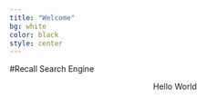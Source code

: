 ```yaml
---
title: "Welcome"
bg: white
color: black
style: center
---
```


#Recall Search Engine


<div style="float: left; width: 40%; id="rssFeed">
</div>
<div style="float: right; width: 50%; id="infographicsContents">
Hello World
</div>